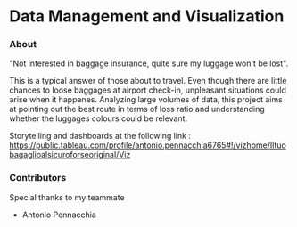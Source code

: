 # Data Management and Visualization 

### About 

"Not interested in baggage insurance, quite sure my luggage won't be lost".

This is a typical answer of those about to travel.
Even though there are little chances to loose baggages at airport check-in, unpleasant situations could arise when it happenes.
Analyzing large volumes of data, this project aims at pointing out the best route in terms of loss ratio and understanding whether the luggages colours could be relevant.

Storytelling and dashboards at the following link :
https://public.tableau.com/profile/antonio.pennacchia6765#!/vizhome/Iltuobagaglioalsicuroforseoriginal/Viz


### Contributors
Special thanks to my teammate 

* Antonio Pennacchia 


 
